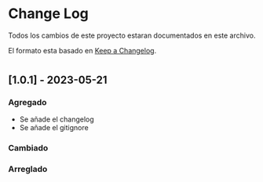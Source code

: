 
# Change Log
Todos los cambios de este proyecto estaran documentados en este archivo.

El formato esta basado en [Keep a Changelog](http://keepachangelog.com/).

#
  
## [1.0.1] - 2023-05-21
 
### Agregado
- Se añade el changelog
- Se añade el gitignore
 
### Cambiado
 
### Arreglado

